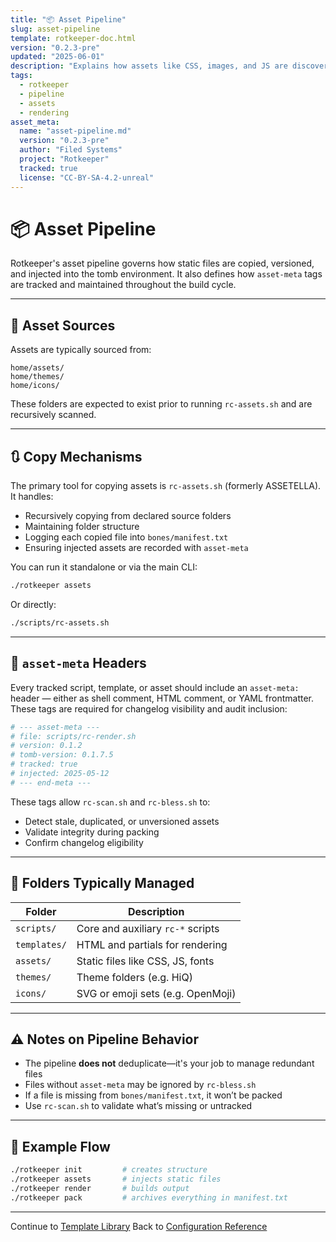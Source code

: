 ```yaml
---
title: "📦 Asset Pipeline"
slug: asset-pipeline
template: rotkeeper-doc.html
version: "0.2.3-pre"
updated: "2025-06-01"
description: "Explains how assets like CSS, images, and JS are discovered, linked, and verified in the Rotkeeper system."
tags:
  - rotkeeper
  - pipeline
  - assets
  - rendering
asset_meta:
  name: "asset-pipeline.md"
  version: "0.2.3-pre"
  author: "Filed Systems"
  project: "Rotkeeper"
  tracked: true
  license: "CC-BY-SA-4.2-unreal"
---
```


# 📦 Asset Pipeline

Rotkeeper's asset pipeline governs how static files are copied, versioned, and injected into the tomb environment. It also defines how `asset-meta` tags are tracked and maintained throughout the build cycle.

***

## 📁 Asset Sources

Assets are typically sourced from:

```
home/assets/
home/themes/
home/icons/
```

These folders are expected to exist prior to running `rc-assets.sh` and are recursively scanned.

***

## 🔃 Copy Mechanisms

The primary tool for copying assets is `rc-assets.sh` (formerly ASSETELLA). It handles:

- Recursively copying from declared source folders
- Maintaining folder structure
- Logging each copied file into `bones/manifest.txt`
- Ensuring injected assets are recorded with `asset-meta`

You can run it standalone or via the main CLI:

```bash
./rotkeeper assets
```

Or directly:

```bash
./scripts/rc-assets.sh
```

***

## 📑 `asset-meta` Headers

Every tracked script, template, or asset should include an `asset-meta:` header — either as shell comment, HTML comment, or YAML frontmatter. These tags are required for changelog visibility and audit inclusion:

```bash
# --- asset-meta ---
# file: scripts/rc-render.sh
# version: 0.1.2
# tomb-version: 0.1.7.5
# tracked: true
# injected: 2025-05-12
# --- end-meta ---
```

These tags allow `rc-scan.sh` and `rc-bless.sh` to:

- Detect stale, duplicated, or unversioned assets
- Validate integrity during packing
- Confirm changelog eligibility

---

## 📂 Folders Typically Managed

| Folder | Description |
|--------|-------------|
| `scripts/` | Core and auxiliary `rc-*` scripts |
| `templates/` | HTML and partials for rendering |
| `assets/` | Static files like CSS, JS, fonts |
| `themes/` | Theme folders (e.g. HiQ) |
| `icons/` | SVG or emoji sets (e.g. OpenMoji) |

***

## ⚠️ Notes on Pipeline Behavior

- The pipeline **does not** deduplicate—it's your job to manage redundant files
- Files without `asset-meta` may be ignored by `rc-bless.sh`
- If a file is missing from `bones/manifest.txt`, it won’t be packed
- Use `rc-scan.sh` to validate what’s missing or untracked

***

## 🧪 Example Flow

```bash
./rotkeeper init         # creates structure
./rotkeeper assets       # injects static files
./rotkeeper render       # builds output
./rotkeeper pack         # archives everything in manifest.txt
```

***

Continue to [Template Library](template-library.md)
Back to [Configuration Reference](configuration-reference.md)

<!--
LIMERICK

The pipeline injected with grace,
Each asset assigned to its place.
With headers and tags,
It zipped into bags—
And logged its own rot with no trace.

SORA PROMPT

"a spectral asset pipeline copying ancient static files into a tomb, file paths glowing as they settle, digital ink bleeding from metadata"
-->